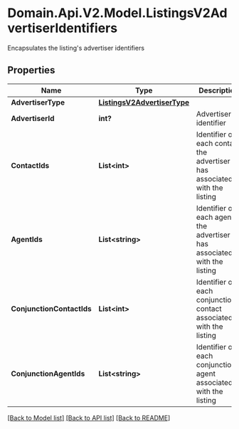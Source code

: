 # Domain.Api.V2.Model.ListingsV2AdvertiserIdentifiers
Encapsulates the listing's advertiser identifiers
## Properties

Name | Type | Description | Notes
------------ | ------------- | ------------- | -------------
**AdvertiserType** | [**ListingsV2AdvertiserType**](ListingsV2AdvertiserType.md) |  | [optional] 
**AdvertiserId** | **int?** | Advertiser&#39;s identifier | [optional] 
**ContactIds** | **List&lt;int&gt;** | Identifier of each contact the advertiser has associated with the listing | [optional] 
**AgentIds** | **List&lt;string&gt;** | Identifier of each agent the advertiser has associated with the listing | [optional] 
**ConjunctionContactIds** | **List&lt;int&gt;** | Identifier of each conjunctional contact associated with the listing | [optional] 
**ConjunctionAgentIds** | **List&lt;string&gt;** | Identifier of each conjunctional agent associated with the listing | [optional] 

[[Back to Model list]](../README.md#documentation-for-models) [[Back to API list]](../README.md#documentation-for-api-endpoints) [[Back to README]](../README.md)

